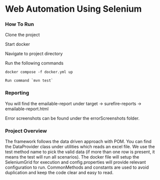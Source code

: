 <h1 align="left"> Web Automation Using Selenium </h1>

<h3 align="left"> How To Run </h3>

Clone the project

Start docker

Navigate to project directory

Run the following commands

~~~
docker compose -f docker.yml up
~~~
~~~
Run command `mvn test`
~~~

<h3 align="left"> Reporting </h3>
You will find the emailable-report under target -> surefire-reports -> emailable-report.html

Error screenshots can be found under the errorScreenshots folder.

<h3 align="left"> Project Overview </h3>

The framework follows the data driven approach with POM. You can find the DataProvider class under utilities which reads an excel file. We use the test method name to pick the valid data (if more than one row is present, it means the test will run all scenarios). The docker file will setup the SeleniumGrid for execution and config.properties will provide relevant configuration to run. CommonMethods and constants are used to avoid duplication and keep the code clear and easy to read.
